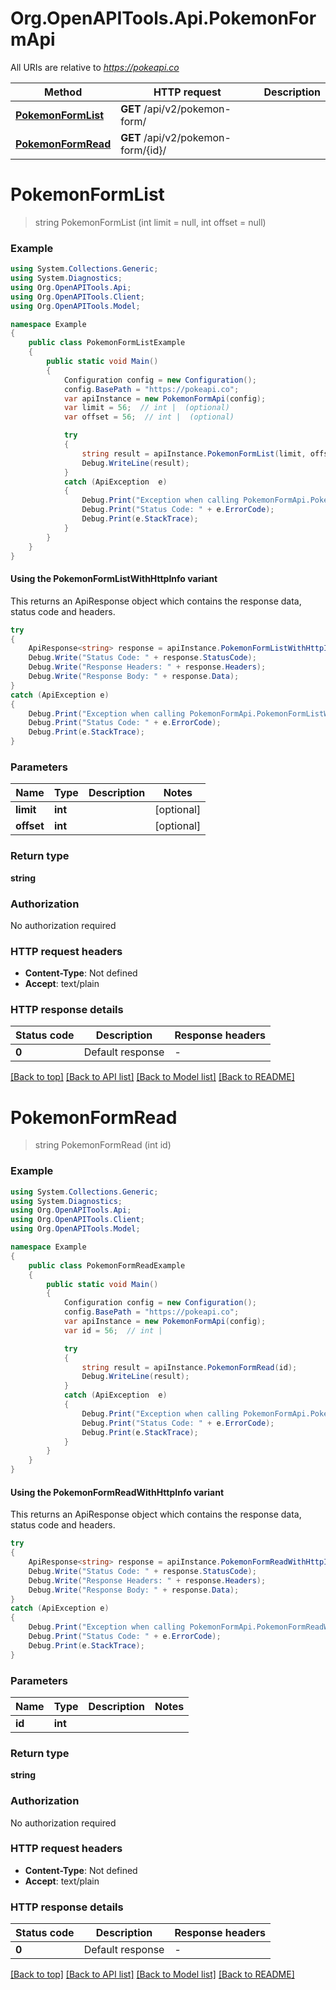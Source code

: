 # Org.OpenAPITools.Api.PokemonFormApi

All URIs are relative to *https://pokeapi.co*

| Method | HTTP request | Description |
|--------|--------------|-------------|
| [**PokemonFormList**](PokemonFormApi.md#pokemonformlist) | **GET** /api/v2/pokemon-form/ |  |
| [**PokemonFormRead**](PokemonFormApi.md#pokemonformread) | **GET** /api/v2/pokemon-form/{id}/ |  |

<a id="pokemonformlist"></a>
# **PokemonFormList**
> string PokemonFormList (int limit = null, int offset = null)



### Example
```csharp
using System.Collections.Generic;
using System.Diagnostics;
using Org.OpenAPITools.Api;
using Org.OpenAPITools.Client;
using Org.OpenAPITools.Model;

namespace Example
{
    public class PokemonFormListExample
    {
        public static void Main()
        {
            Configuration config = new Configuration();
            config.BasePath = "https://pokeapi.co";
            var apiInstance = new PokemonFormApi(config);
            var limit = 56;  // int |  (optional) 
            var offset = 56;  // int |  (optional) 

            try
            {
                string result = apiInstance.PokemonFormList(limit, offset);
                Debug.WriteLine(result);
            }
            catch (ApiException  e)
            {
                Debug.Print("Exception when calling PokemonFormApi.PokemonFormList: " + e.Message);
                Debug.Print("Status Code: " + e.ErrorCode);
                Debug.Print(e.StackTrace);
            }
        }
    }
}
```

#### Using the PokemonFormListWithHttpInfo variant
This returns an ApiResponse object which contains the response data, status code and headers.

```csharp
try
{
    ApiResponse<string> response = apiInstance.PokemonFormListWithHttpInfo(limit, offset);
    Debug.Write("Status Code: " + response.StatusCode);
    Debug.Write("Response Headers: " + response.Headers);
    Debug.Write("Response Body: " + response.Data);
}
catch (ApiException e)
{
    Debug.Print("Exception when calling PokemonFormApi.PokemonFormListWithHttpInfo: " + e.Message);
    Debug.Print("Status Code: " + e.ErrorCode);
    Debug.Print(e.StackTrace);
}
```

### Parameters

| Name | Type | Description | Notes |
|------|------|-------------|-------|
| **limit** | **int** |  | [optional]  |
| **offset** | **int** |  | [optional]  |

### Return type

**string**

### Authorization

No authorization required

### HTTP request headers

 - **Content-Type**: Not defined
 - **Accept**: text/plain


### HTTP response details
| Status code | Description | Response headers |
|-------------|-------------|------------------|
| **0** | Default response |  -  |

[[Back to top]](#) [[Back to API list]](../../README.md#documentation-for-api-endpoints) [[Back to Model list]](../../README.md#documentation-for-models) [[Back to README]](../../README.md)

<a id="pokemonformread"></a>
# **PokemonFormRead**
> string PokemonFormRead (int id)



### Example
```csharp
using System.Collections.Generic;
using System.Diagnostics;
using Org.OpenAPITools.Api;
using Org.OpenAPITools.Client;
using Org.OpenAPITools.Model;

namespace Example
{
    public class PokemonFormReadExample
    {
        public static void Main()
        {
            Configuration config = new Configuration();
            config.BasePath = "https://pokeapi.co";
            var apiInstance = new PokemonFormApi(config);
            var id = 56;  // int | 

            try
            {
                string result = apiInstance.PokemonFormRead(id);
                Debug.WriteLine(result);
            }
            catch (ApiException  e)
            {
                Debug.Print("Exception when calling PokemonFormApi.PokemonFormRead: " + e.Message);
                Debug.Print("Status Code: " + e.ErrorCode);
                Debug.Print(e.StackTrace);
            }
        }
    }
}
```

#### Using the PokemonFormReadWithHttpInfo variant
This returns an ApiResponse object which contains the response data, status code and headers.

```csharp
try
{
    ApiResponse<string> response = apiInstance.PokemonFormReadWithHttpInfo(id);
    Debug.Write("Status Code: " + response.StatusCode);
    Debug.Write("Response Headers: " + response.Headers);
    Debug.Write("Response Body: " + response.Data);
}
catch (ApiException e)
{
    Debug.Print("Exception when calling PokemonFormApi.PokemonFormReadWithHttpInfo: " + e.Message);
    Debug.Print("Status Code: " + e.ErrorCode);
    Debug.Print(e.StackTrace);
}
```

### Parameters

| Name | Type | Description | Notes |
|------|------|-------------|-------|
| **id** | **int** |  |  |

### Return type

**string**

### Authorization

No authorization required

### HTTP request headers

 - **Content-Type**: Not defined
 - **Accept**: text/plain


### HTTP response details
| Status code | Description | Response headers |
|-------------|-------------|------------------|
| **0** | Default response |  -  |

[[Back to top]](#) [[Back to API list]](../../README.md#documentation-for-api-endpoints) [[Back to Model list]](../../README.md#documentation-for-models) [[Back to README]](../../README.md)

